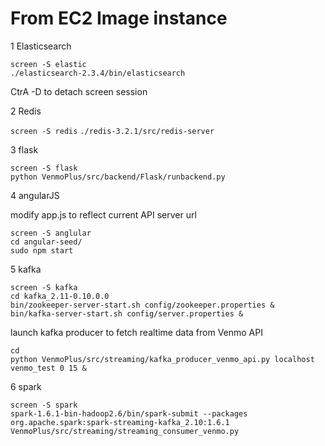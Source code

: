 
From EC2 Image instance
=======

1  Elasticsearch

```
screen -S elastic
./elasticsearch-2.3.4/bin/elasticsearch
```

CtrA -D to detach screen session

2  Redis

`screen -S redis`
`./redis-3.2.1/src/redis-server`

3  flask

```
screen -S flask
python VenmoPlus/src/backend/Flask/runbackend.py
```

4  angularJS

modify app.js to reflect current API server url
```
screen -S anglular
cd angular-seed/
sudo npm start
```
5  kafka
```
screen -S kafka
cd kafka_2.11-0.10.0.0
bin/zookeeper-server-start.sh config/zookeeper.properties &
bin/kafka-server-start.sh config/server.properties &
```
launch kafka producer to fetch realtime data from Venmo API
```
cd
python VenmoPlus/src/streaming/kafka_producer_venmo_api.py localhost venmo_test 0 15 &
```
6  spark
```
screen -S spark
spark-1.6.1-bin-hadoop2.6/bin/spark-submit --packages org.apache.spark:spark-streaming-kafka_2.10:1.6.1 VenmoPlus/src/streaming/streaming_consumer_venmo.py
```

